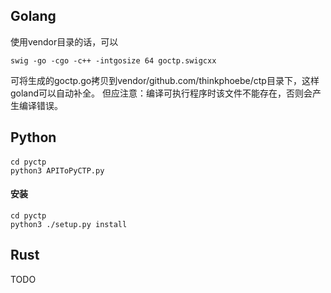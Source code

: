## Golang
使用vendor目录的话，可以
```
swig -go -cgo -c++ -intgosize 64 goctp.swigcxx
```
可将生成的goctp.go拷贝到vendor/github.com/thinkphoebe/ctp目录下，这样goland可以自动补全。
但应注意：编译可执行程序时该文件不能存在，否则会产生编译错误。


## Python
####
```
cd pyctp
python3 APIToPyCTP.py
```

#### 安装
```
cd pyctp
python3 ./setup.py install
```


## Rust
TODO
